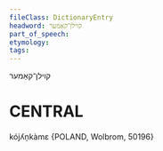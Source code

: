 ```yaml
---
fileClass: DictionaryEntry
headword: קוילן־קאַמער
part_of_speech: 
etymology: 
tags: 
---
```

קוילן־קאַמער

CENTRAL
========

kójʎn̩kàmɛ {POLAND, Wolbrom, 50196}